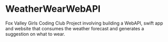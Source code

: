 # WeatherWearWebAPI
Fox Valley Girls Coding Club Project involving building a WebAPI, swift app and website that consumes the weather forecast and generates a suggestion on what to wear. 
